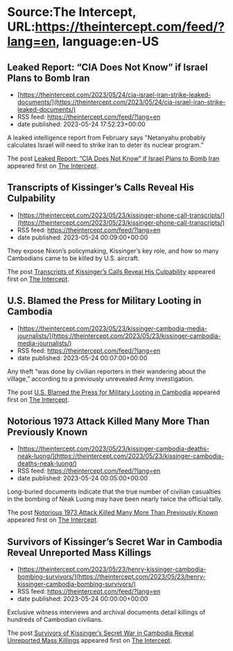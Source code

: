 # Source:The Intercept, URL:https://theintercept.com/feed/?lang=en, language:en-US

## Leaked Report: “CIA Does Not Know” if Israel Plans to Bomb Iran
 - [https://theintercept.com/2023/05/24/cia-israel-iran-strike-leaked-documents/](https://theintercept.com/2023/05/24/cia-israel-iran-strike-leaked-documents/)
 - RSS feed: https://theintercept.com/feed/?lang=en
 - date published: 2023-05-24 17:52:23+00:00

<p>A leaked intelligence report from February says "Netanyahu probably calculates Israel will need to strike Iran to deter its nuclear program.”</p>
<p>The post <a href="https://theintercept.com/2023/05/24/cia-israel-iran-strike-leaked-documents/" rel="nofollow">Leaked Report: “CIA Does Not Know” if Israel Plans to Bomb Iran</a> appeared first on <a href="https://theintercept.com" rel="nofollow">The Intercept</a>.</p>

## Transcripts of Kissinger’s Calls Reveal His Culpability
 - [https://theintercept.com/2023/05/23/kissinger-phone-call-transcripts/](https://theintercept.com/2023/05/23/kissinger-phone-call-transcripts/)
 - RSS feed: https://theintercept.com/feed/?lang=en
 - date published: 2023-05-24 00:09:00+00:00

<p>They expose Nixon’s policymaking, Kissinger’s key role, and how so many Cambodians came to be killed by U.S. aircraft.</p>
<p>The post <a href="https://theintercept.com/2023/05/23/kissinger-phone-call-transcripts/" rel="nofollow">Transcripts of Kissinger’s Calls Reveal His Culpability</a> appeared first on <a href="https://theintercept.com" rel="nofollow">The Intercept</a>.</p>

## U.S. Blamed the Press for Military Looting in Cambodia
 - [https://theintercept.com/2023/05/23/kissinger-cambodia-media-journalists/](https://theintercept.com/2023/05/23/kissinger-cambodia-media-journalists/)
 - RSS feed: https://theintercept.com/feed/?lang=en
 - date published: 2023-05-24 00:07:00+00:00

<p>Any theft “was done by civilian reporters in their wandering about the village,” according to a previously unrevealed Army investigation.</p>
<p>The post <a href="https://theintercept.com/2023/05/23/kissinger-cambodia-media-journalists/" rel="nofollow">U.S. Blamed the Press for Military Looting in Cambodia</a> appeared first on <a href="https://theintercept.com" rel="nofollow">The Intercept</a>.</p>

## Notorious 1973 Attack Killed Many More Than Previously Known
 - [https://theintercept.com/2023/05/23/kissinger-cambodia-deaths-neak-luong/](https://theintercept.com/2023/05/23/kissinger-cambodia-deaths-neak-luong/)
 - RSS feed: https://theintercept.com/feed/?lang=en
 - date published: 2023-05-24 00:05:00+00:00

<p>Long-buried documents indicate that the true number of civilian casualties in the bombing of Neak Luong may have been nearly twice the official tally.</p>
<p>The post <a href="https://theintercept.com/2023/05/23/kissinger-cambodia-deaths-neak-luong/" rel="nofollow">Notorious 1973 Attack Killed Many More Than Previously Known</a> appeared first on <a href="https://theintercept.com" rel="nofollow">The Intercept</a>.</p>

## Survivors of Kissinger’s Secret War in Cambodia Reveal Unreported Mass Killings
 - [https://theintercept.com/2023/05/23/henry-kissinger-cambodia-bombing-survivors/](https://theintercept.com/2023/05/23/henry-kissinger-cambodia-bombing-survivors/)
 - RSS feed: https://theintercept.com/feed/?lang=en
 - date published: 2023-05-24 00:00:00+00:00

<p>Exclusive witness interviews and archival documents detail killings of hundreds of Cambodian civilians.</p>
<p>The post <a href="https://theintercept.com/2023/05/23/henry-kissinger-cambodia-bombing-survivors/" rel="nofollow">Survivors of Kissinger’s Secret War in Cambodia Reveal Unreported Mass Killings</a> appeared first on <a href="https://theintercept.com" rel="nofollow">The Intercept</a>.</p>

